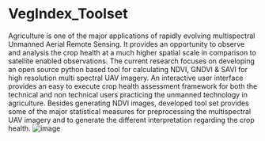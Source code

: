 # VegIndex_Toolset
Agriculture is one of the major applications of rapidly evolving multispectral Unmanned Aerial Remote Sensing. It provides an opportunity to observe and analysis the crop health at a much higher spatial scale in comparison to satellite enabled observations.
The current research focuses on developing an open source python based tool for calculating NDVI, GNDVI & SAVI for high resolution multi spectral UAV imagery. An interactive user interface provides an easy to execute crop health assessment framework for both the technical and non technical users practicing the unmanned technology in agriculture. 
Besides generating NDVI images, developed tool set provides some of the major statistical measures for preprocessing the multispectral UAV imagery and to generate the different interpretation regarding the crop health. 
![image](https://github.com/user-attachments/assets/6acd2c7b-3be5-4c30-8408-a89d274994e8)

